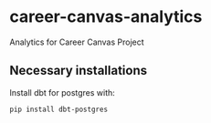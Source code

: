 # career-canvas-analytics
Analytics for Career Canvas Project

## Necessary installations

Install dbt for postgres with:

```
pip install dbt-postgres
```
